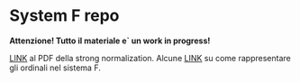 # System F repo

**Attenzione! Tutto il materiale e` un work in progress!**

[LINK](strong-norm.pdf) al PDF della strong normalization.
Alcune [LINK](NOTE) su come rappresentare gli ordinali nel sistema F.
